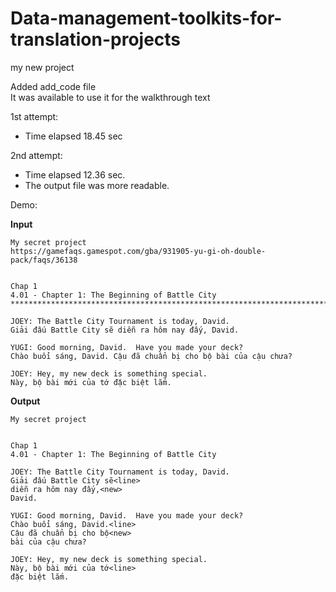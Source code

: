 # Data-management-toolkits-for-translation-projects
my new project

Added add_code file<br>
It was available to use it for the walkthrough text

1st attempt: 
- Time elapsed 18.45 sec

2nd attempt: 
- Time elapsed 12.36 sec.
- The output file was more readable.

Demo:

**Input**

```
My secret project
https://gamefaqs.gamespot.com/gba/931905-yu-gi-oh-double-pack/faqs/36138


Chap 1
4.01 - Chapter 1: The Beginning of Battle City
*******************************************************************************

JOEY: The Battle City Tournament is today, David.
Giải đấu Battle City sẽ diễn ra hôm nay đấy, David.

YUGI: Good morning, David.  Have you made your deck?
Chào buổi sáng, David. Cậu đã chuẩn bị cho bộ bài của cậu chưa?

JOEY: Hey, my new deck is something special.
Này, bộ bài mới của tớ đặc biệt lắm.
```

**Output**
```
My secret project


Chap 1
4.01 - Chapter 1: The Beginning of Battle City

JOEY: The Battle City Tournament is today, David.
Giải đấu Battle City sẽ<line>
diễn ra hôm nay đấy,<new>
David.

YUGI: Good morning, David.  Have you made your deck?
Chào buổi sáng, David.<line>
Cậu đã chuẩn bị cho bộ<new>
bài của cậu chưa?

JOEY: Hey, my new deck is something special.
Này, bộ bài mới của tớ<line>
đặc biệt lắm.
```